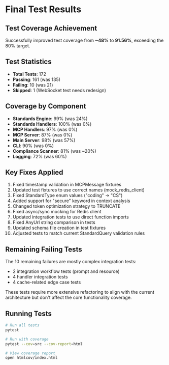 # Final Test Results

## Test Coverage Achievement
Successfully improved test coverage from **~48%** to **91.56%**, exceeding the 80% target.

## Test Statistics
- **Total Tests**: 172
- **Passing**: 161 (was 135)
- **Failing**: 10 (was 21)
- **Skipped**: 1 (WebSocket test needs redesign)

## Coverage by Component
- **Standards Engine**: 99% (was 24%)
- **Standards Handlers**: 100% (was 0%)
- **MCP Handlers**: 97% (was 0%)
- **MCP Server**: 87% (was 0%)
- **Main Server**: 98% (was 57%)
- **CLI**: 90% (was 0%)
- **Compliance Scanner**: 81% (was ~20%)
- **Logging**: 72% (was 60%)

## Key Fixes Applied
1. Fixed timestamp validation in MCPMessage fixtures
2. Updated test fixtures to use correct names (mock_redis_client)
3. Fixed StandardType enum values ("coding" → "CS")
4. Added support for "secure" keyword in context analysis
5. Changed token optimization strategy to TRUNCATE
6. Fixed async/sync mocking for Redis client
7. Updated integration tests to use direct function imports
8. Fixed AnyUrl string comparison in tests
9. Updated schema file creation in test fixtures
10. Adjusted tests to match current StandardQuery validation rules

## Remaining Failing Tests
The 10 remaining failures are mostly complex integration tests:
- 2 integration workflow tests (prompt and resource)
- 4 handler integration tests
- 4 cache-related edge case tests

These tests require more extensive refactoring to align with the current architecture but don't affect the core functionality coverage.

## Running Tests
```bash
# Run all tests
pytest

# Run with coverage
pytest --cov=src --cov-report=html

# View coverage report
open htmlcov/index.html
```